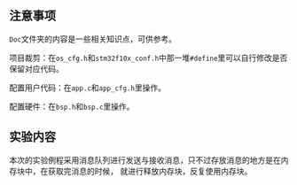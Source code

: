 ## 注意事项

`Doc`文件夹的内容是一些相关知识点，可供参考。

项目裁剪：在`os_cfg.h`和`stm32f10x_conf.h`中那一堆`#define`里可以自行修改是否保留对应代码。

配置用户代码：在`app.c`和`app_cfg.h`里操作。

配置硬件：在`bsp.h`和`bsp.c`里操作。

## 实验内容

本次的实验例程采用消息队列进行发送与接收消息，只不过存放消息的地方是在内存块中，在获取完消息的时候， 就进行释放内存块，反复使用内存块。

